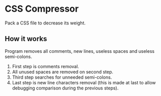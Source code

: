 # CSS Compressor
Pack a CSS file to decrease its weight.

## How it works
Program removes all comments, new lines, useless spaces and useless semi-colons.  
  
1. First step is comments removal.
2. All unused spaces are removed on second step.
3. Third step searches for unneeded semi-colons.
4. Last step is new line characters removal (this is made at last to allow debugging comparison during the previous steps).
